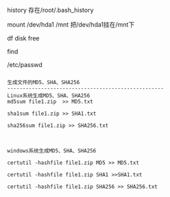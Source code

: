 history    存在/root/.bash_history

mount /dev/hda1 /mnt   把/dev/hda1挂在/mnt下

df      disk free

find 

/etc/passwd

### 
```
生成文件的MD5、SHA、SHA256
---------------------------------------------------
Linux系统生成MD5、SHA、SHA256
md5sum file1.zip  >> MD5.txt

sha1sum file1.zip >> SHA1.txt

sha256sum file1.zip >> SHA256.txt



windows系统生成MD5、SHA、SHA256

certutil -hashfile file1.zip MD5 >> MD5.txt

certutil -hashfile file1.zip SHA1 >>SHA1.txt

certutil -hashfile file1.zip SHA256 >> SHA256.txt
```
